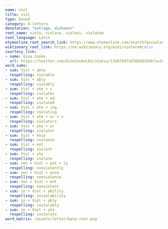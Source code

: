```yaml
---
name: viol
title: viol
type: bound
category: 4-letters
denotation: "outrage, dishonor"
root_name: violo, violare, violavi, violatum
root_language: Latin
etymonline_root_search_link: https://www.etymonline.com/search?q=violare
wiktionary_root_link: https://en.wiktionary.org/wiki/violare#Latin
courtesy_link:
- name: Gina Cooke
  url: https://twitter.com/GinaCookeLEX/status/1320759718768381956?s=20
word_sums:
- sum: Viol + able
  respelling: violable
- sum: Viol + ably
  respelling: violably
- sum: Viol + ate + s
  respelling: violates
- sum: Viol + ate + ed
  respelling: violated
- sum: Viol + ate + ing
  respelling: violating
- sum: Viol + ate + or + s
  respelling: violators
- sum: Viol + ate + or
  respelling: violator
- sum: Viol + ence
  respelling: violence
- sum: Viol + ent
  respelling: violent
- sum: Viol + ate
  respelling: violate
- sum: non + Viol + ent + ly
  respelling: nonviolently
- sum: non + Viol + ence
  respelling: nonviolence
- sum: non + Viol + ent
  respelling: nonviolent
- sum: in + Viol + ability
  respelling: inviolability
- sum: in + Viol + ably
  respelling: inviolably
- sum: in + Viol + ate
  respelling: inviolate
word_matrix: /assets/letter/base-root.png
---
```

